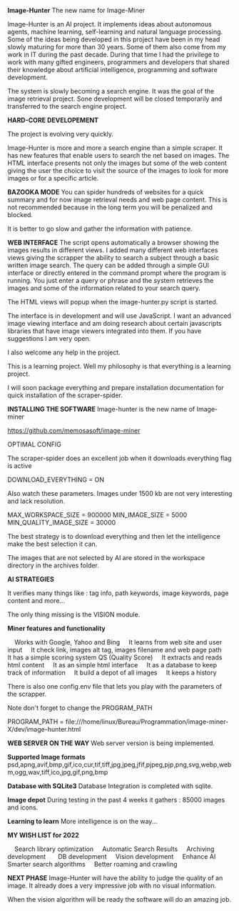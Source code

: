 **Image-Hunter**
The new name for Image-Miner

Image-Hunter is an AI project. It implements ideas about autonomous agents, machine learning, self-learning and natural language processing. Some of the ideas being developed in this project have been in my head slowly maturing for more than 30 years. Some of them also come from my work in IT during the past decade. During that time I had the privilege to work with many gifted engineers, programmers and developers that shared their knowledge about artificial intelligence, programming and software development. 

The system is slowly becoming a search engine. It was the goal of the image retrieval project. Sone development will be closed temporarily and transferred to the search engine project.

**HARD-CORE DEVELOPEMENT**

The project is evolving very quickly.

Image-Hunter is more and more a search engine than a simple scraper. It has new features that enable users to search the net based on images. The HTML interface presents not only the images but some of the web content giving the user the choice to visit the source of the images to look for more images or for a specific article. 

**BAZOOKA MODE**
You can spider hundreds of websites for a quick summary and for now image retrieval needs and web page content. This is not recommended because in the long term you will be penalized and blocked. 

It is better to go slow and gather the information with patience.

**WEB INTERFACE**
The script opens automatically a browser showing the images results in different views. I added many different web interfaces views giving the scrapper the ability to search a subject through a basic written image search. The query can be added through a simple GUI interface or directly entered in the command prompt where the program is running. You just enter a query or phrase and the system retrieves the images and some of the information related to your search query. 

The HTML views will popup when the image-hunter.py script is started. 

The interface is in development and will use JavaScript. I want an advanced image viewing interface and am doing research about certain javascripts libraries that have image viewers integrated into them. If you have suggestions I am very open.  

I also welcome any help in the project. 

This is a learning project. Well my philosophy is that everything is a learning project. 

I will soon package everything and prepare installation documentation for quick installation of the scraper-spider.

**INSTALLING THE SOFTWARE**
Image-hunter is the new name of Image-miner

https://github.com/memosasoft/image-miner

OPTIMAL CONFIG

The scraper-spider does an excellent job when it downloads everything flag is active

DOWNLOAD_EVERYTHING = ON

Also watch these parameters. Images under 1500 kb are not very interesting and lack resolution.

MAX_WORKSPACE_SIZE = 900000
MIN_IMAGE_SIZE = 5000
MIN_QUALITY_IMAGE_SIZE = 30000

The best strategy is to download everything and then let the intelligence make the best selection it can.

The images that are not selected by AI are stored in the workspace directory in the archives folder. 

**AI STRATEGIES**

It verifies many things like : tag info, path keywords, image keywords, page content and more...

The only thing missing is the VISION module.

**Miner features and functionality**

    Works with Google, Yahoo and Bing
    It learns from web site and user input
    It check link, images alt tag, images filename and web page path
    It has a simple scoring system QS (Quality Score)
    It extracts and reads html content
    It as an simple html interface
    It as a database to keep track of information
    It build a depot of all images
    It keeps a history

There is also one config.env file that lets you play with the parameters of the scrapper.

Note don't forget to change the PROGRAM_PATH

PROGRAM_PATH = file:///home/linux/Bureau/Programmation/image-miner-X/dev/image-hunter.html

**WEB SERVER ON THE WAY**
Web server version is being implemented.  

**Supported Image formats**
psd,apng,avif,bmp,gif,ico,cur,tif,tiff,jpg,jpeg,jfif,pjpeg,pjp,png,svg,webp,webm,ogg,wav,tiff,ico,jpg,gif,png,bmp

**Database with SQLite3**
Database Integration is completed with sqlite.

**Image depot**
During testing in the past 4 weeks it gathers : 85000 images and icons.

**Learning to learn**
More intelligence is on the way...

**MY WISH LIST for 2022**

    Search library optimization
    Automatic Search Results
    Archiving development  
    DB development
    Vision development
    Enhance AI  
    Smarter search algorithms
    Better roaming and crawling

**NEXT PHASE**
Image-Hunter will have the ability to judge the quality of an image. It already does a very impressive job with no visual information.

When the vision algorithm will be ready the software will do an amazing job.
